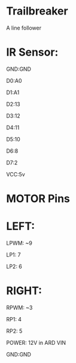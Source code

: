 # Trailbreaker
A line follower

# IR Sensor:

GND:GND

D0:A0

D1:A1

D2:13

D3:12

D4:11

D5:10

D6:8

D7:2

VCC:5v

# MOTOR Pins

# LEFT:

LPWM: ~9

LP1: 7

LP2: 6

# RIGHT:

RPWM: ~3

RP1: 4

RP2: 5

POWER: 12V in ARD VIN

GND:GND
